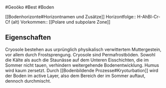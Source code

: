 #Geoöko #Best #Boden 

[[Bodenhorizonte#Horizontnamen und Zusätze]]
Horizontfolge:: H-AhBl-Cr-Cf (alt)
Vorkommen:: [[Polare und subpolare Zone]]

## Eigenschaften

Cryosole bestehen aus urprünglich physikalisch verwittertem Muttergestein, vor allem durch Frostsprengung.
Cryosole sind Permafrostböden. Sowohl die Kälte als auch die Staunässe auf dem Unteren Eisschichten, die im Sommer nicht tauen, verhindern weitergehende Bodenentwicklung. Humus wird kaum zersetzt. Durch [[Bodenbildende Prozesse#Kryoturbation]] wird der Boden im active Layer, also dem Bereich der im Sommer auftaut, dennoch durchmischt.

